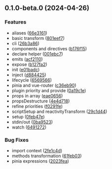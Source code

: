 

## 0.1.0-beta.0 (2024-04-26)


### Features

* aliases ([66e3161](https://github.com/CyanSalt/vue-spinach/commit/66e3161793f2a714f92142388f3ac2defae6293e))
* basic transform ([801eef7](https://github.com/CyanSalt/vue-spinach/commit/801eef7c7d16c128c1e630dd38773d129ad88411))
* cli ([26b3a86](https://github.com/CyanSalt/vue-spinach/commit/26b3a862085648d15c246b60704611cc6541304f))
* components and directives ([b176f15](https://github.com/CyanSalt/vue-spinach/commit/b176f15b8f83d85a8f1e969c52982b9110db9b5f))
* declare helper ([001ebc7](https://github.com/CyanSalt/vue-spinach/commit/001ebc7314b1a066846e17a4e2a2d687342fbfdc))
* emits ([acf2110](https://github.com/CyanSalt/vue-spinach/commit/acf2110ff994b2a34bc90cbb737a99abbc4c5b2c))
* expose ([b127fa2](https://github.com/CyanSalt/vue-spinach/commit/b127fa2c83d0300ee3ce5046ddbf5186487fb3a0))
* init ([e01badc](https://github.com/CyanSalt/vue-spinach/commit/e01badc4d262a6dfd630362a36adba9258e973b0))
* inject ([d884425](https://github.com/CyanSalt/vue-spinach/commit/d884425e9cdfaa251bb1fea411a233f23bb21e5f))
* lifecycle ([6569566](https://github.com/CyanSalt/vue-spinach/commit/656956601659a30b7d4cc730d684d75922320b18))
* pinia and vue-router ([c36eb90](https://github.com/CyanSalt/vue-spinach/commit/c36eb90f4e9bbb07e4ab863b7f73bfb87791167e))
* plugin priority and provide ([0a19c1e](https://github.com/CyanSalt/vue-spinach/commit/0a19c1eec8b2167df3793ddf22156a4f5bce5881))
* props in array ([eae0656](https://github.com/CyanSalt/vue-spinach/commit/eae06563b645e6d0bbe378320677d21a30175f81))
* propsDestructure ([4e4d718](https://github.com/CyanSalt/vue-spinach/commit/4e4d718120d3efed5d2d2d395733ac937b9119a7))
* refine priorities ([f0291fe](https://github.com/CyanSalt/vue-spinach/commit/f0291fe5104fd0a0249fac025fb8290aa9c88e68))
* scriptSetup and reactivityTransform ([29c1d44](https://github.com/CyanSalt/vue-spinach/commit/29c1d447f38437a4abb2cf08004d3761e3d78243))
* setup ([0feb47e](https://github.com/CyanSalt/vue-spinach/commit/0feb47eccd9aae5b9f6ed824e2acd550de4658cf))
* stdin/out ([0ba9523](https://github.com/CyanSalt/vue-spinach/commit/0ba9523a12aaf5ede26b5f688da7088370e5ff93))
* watch ([6491272](https://github.com/CyanSalt/vue-spinach/commit/6491272a99a6ffd693b4c26b345abe009a4a7338))


### Bug Fixes

* import context ([2fe1c4d](https://github.com/CyanSalt/vue-spinach/commit/2fe1c4db39e36a4680c31163e86d30e0d15a0ae0))
* methods transformation ([61feb03](https://github.com/CyanSalt/vue-spinach/commit/61feb03ab56cf0fe36efa8e6e5d00a723d360e4b))
* pinia expressions ([2023fea](https://github.com/CyanSalt/vue-spinach/commit/2023feab77b18b1527341c7bd9afa261cb3171e2))
